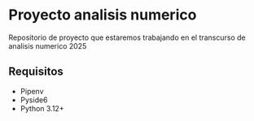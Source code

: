 # Proyecto analisis numerico

Repositorio de proyecto que estaremos trabajando en el transcurso de analisis numerico 2025


## Requisitos
- Pipenv
- Pyside6
- Python 3.12+
